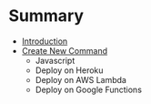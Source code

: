 # Summary

* [Introduction](README.md)
* [Create New Command](chapter1.md)
   * Javascript
   * Deploy on Heroku
   * Deploy on AWS Lambda
   * Deploy on Google Functions

